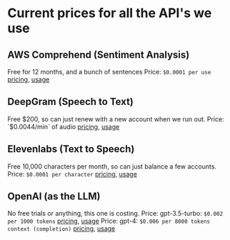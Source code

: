 # Current prices for all the API's we use

## AWS Comprehend (Sentiment Analysis)

Free for 12 months, and a bunch of sentences
Price: `$0.0001 per use` [pricing](https://aws.amazon.com/comprehend/pricing/), [usage](https://us-east-1.console.aws.amazon.com/cost-management/home?region=us-east-1)

## DeepGram (Speech to Text)

Free $200, so can just renew with a new account when we run out.
Price: `$0.0044/min` of audio [pricing](https://deepgram.com/pricing/), [usage](https://console.deepgram.com/project/64152c31-f748-4ac9-82a5-2106f12d1091)

## Elevenlabs (Text to Speech)

Free 10,000 characters per month, so can just balance a few accounts.
Price: `$0.0001 per character` [pricing](Unknown), [usage](https://beta.elevenlabs.io/subscription)

## OpenAI (as the LLM)

No free trials or anything, this one is costing.
Price: gpt-3.5-turbo: `$0.002 per 1000 tokens` [pricing](https://openai.com/pricing), [usage](https://platform.openai.com/account/usage)
Price: gpt-4: `$0.006 per 8000 tokens context (completion)` [pricing](https://openai.com/pricing), [usage](https://platform.openai.com/account/usage)
